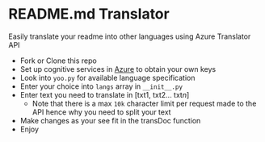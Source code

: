 # README.md Translator

Easily translate your readme into other languages using Azure Translator API

- Fork or Clone this repo
- Set up cognitive services in [Azure](https://portal.azure.com/) to obtain your own keys
- Look into `yoo.py` for available language specification
- Enter your choice into `langs` array in `__init__.py`
- Enter text you need to translate in [txt1, txt2... txt*n*]
  - Note that there is a max `10k` character limit per request made to the API hence why you need to split your text
- Make changes as your see fit in the transDoc function
- Enjoy